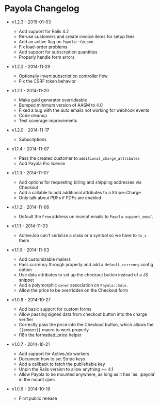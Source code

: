 # Payola Changelog

* v1.2.3 - 2015-01-03
  - Add support for Rails 4.2
  - Re-use customers and create invoice items for setup fees
  - Add an active flag on `Payola::Coupon`
  - Fix load-order problems
  - Add support for subscription quantities
  - Properly handle form errors

* v1.2.2 - 2014-11-29
  - Optionally invert subscription controller flow
  - Fix the CSRF token behavior

* v1.2.1 - 2014-11-20
  - Make guid generator overrideable
  - Bumped minimum version of AASM to 4.0
  - Fixed a bug with the auto emails not working for webhook events
  - Code cleanup
  - Test coverage improvements

* v1.2.0 - 2014-11-17
  - Subscriptions

* v1.1.4 - 2014-11-07
  - Pass the created customer to `additional_charge_attributes`
  - Add Payola Pro license

* v1.1.3 - 2014-11-07
  - Add options for requesting billing and shipping addresses via Checkout
  - Add a callable to add additional attributes to a Stripe::Charge
  - Only talk about PDFs if PDFs are enabled

* v1.1.2 - 2014-11-06
  - Default the `From` address on receipt emails to `Payola.support_email`

* v1.1.1 - 2014-11-03
  - ActiveJob can't serialize a class or a symbol so we have to `to_s` them

* v1.1.0 - 2014-11-03
  - Add customizable mailers
  - Pass currency through properly and add a `default_currency` config option
  - Use data attributes to set up the checkout button instead of a JS snippet
  - Add a polymorphic `owner` association on `Payola::Sale`.
  - Allow the price to be overridden on the Checkout form

* v1.0.8 - 2014-10-27
  - Add basic support for custom forms
  - Allow passing signed data from checkout button into the charge verifier
  - Correctly pass the price into the Checkout button, which allows the `{{amount}}` macro to work properly
  - I18n the formatted_price helper

* v1.0.7 - 2014-10-21
  - Add support for ActiveJob workers
  - Document how to set Stripe keys
  - Add a callback to fetch the publishable key
  - Unpin the Rails version to allow anything >= 4.1
  - Allow Payola to be mounted anywhere, as long as it has 'as: :payola' in the mount spec

* v1.0.6 - 2014-10-19
  - First public release
